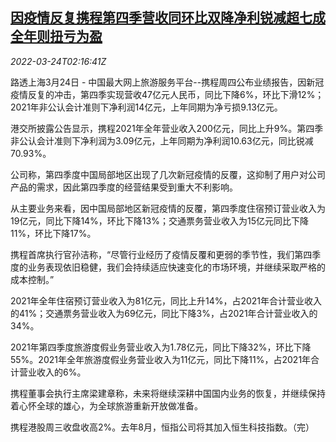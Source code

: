 <!--1648089063000-->
[因疫情反复携程第四季营收同环比双降净利锐减超七成 全年则扭亏为盈](https://cn.reuters.com/article/ctrip-revenue-q4-0324-thur-idCNKCS2LL05H)
------

<div><i>2022-03-24T02:16:41Z</i></div><p>路透上海3月24日 - 中国最大网上旅游服务平台--携程周四公布业绩报告，因新冠疫情反复的冲击，第四季实现营收47亿元人民币，同比下降6%，环比下滑12%；2021年非公认会计准则下净利润14亿元，上年同期为净亏损9.13亿元。</p><p>港交所披露公告显示，携程2021年全年营业收入200亿元，同比上升9%。第四季非公认会计准则下净利润为3.09亿元，上年同期为净利润10.63亿元，同比锐减70.93%。</p><p>公司称，第四季度中国局部地区出现了几次新冠疫情的反覆，这抑制了用户对公司产品的需求，因此第四季度的经营结果受到重大不利影响。</p><p>从主要业务来看，因中国局部地区新冠疫情的反覆，第四季度住宿预订营业收入为19亿元，同比下降14%，环比下降13%；交通票务营业收入为15亿元同比下降11%，环比下降17%。</p><p>携程首席执行官孙洁称，“尽管行业经历了疫情反覆和更弱的季节性，我们第四季度的业务表现依旧稳健，我们会持续适应快速变化的市场环境，并继续采取严格的成本控制。”</p><p>2021年全年住宿预订营业收入为81亿元，同比上升14%，占2021年合计营业收入的41%；交通票务营业收入为69亿元，同比下降3%，占2021年合计营业收入的34%。</p><p>2021年第四季度旅游度假业务营业收入为1.78亿元，同比下降32%，环比下降55%。2021年全年旅游度假业务营业收入为11亿元，同比下降11%，占2021年合计营业收入的6%。</p><p>携程董事会执行主席梁建章称，未来将继续深耕中国国内业务的恢复，并继续保持着心怀全球的雄心，为全球旅游重新开放做准备。</p><p>携程港股周三收盘收高2%。去年8月，恒指公司将其加入恒生科技指数。（完）</p>

